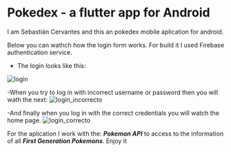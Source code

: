 # Pokedex - a flutter app for Android

I am Sebastián Cervantes and this an pokedex mobile aplication for android.

Below you can wathch how the login form works. For build it I used Firebase authentication service.


- The login looks like this:

![login](https://github.com/Sebascerboni/pokedex/assets/90151064/d558f1a1-47fc-49c8-a3ff-a8b6c46c52ed)

-When you try to log in with incorrect username or password then you will wath the next:
![login_incorrecto](https://github.com/Sebascerboni/pokedex/assets/90151064/a5e450e4-7649-4b8a-b95c-3dbb17d6772c)

-And finally when you log in with the correct credentials you will watch the home page.
![login_correcto](https://github.com/Sebascerboni/pokedex/assets/90151064/1d7e4baa-bd09-4e3d-a264-60c1479e573a)


For the aplication I work with the: **_Pokemon API_** to access to the information of all **_First Generation Pokemons_**. Enjoy it
